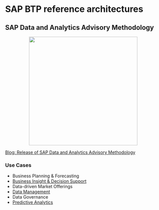 # SAP BTP reference architectures 

## SAP Data and Analytics Advisory Methodology

<p align="center">
  <img src="images/data-analytics-meth-circle.svg" width="350"/>
</p>

[Blog: Release of SAP Data and Analytics Advisory Methodology](https://blogs.sap.com/2023/03/15/release-of-sap-data-and-analytics-advisory-methodology/)

### Use Cases

- Business Planning & Forecasting
- [Business Insight & Decision Support](business-insight-and-decision-support/README.md)
- Data-driven Market Offerings
- [Data Management](data-management/README.md)
- Data Governance
- [Predictive Analytics](predictive-analytics/README.md)